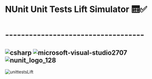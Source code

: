 # NUnit Unit Tests Lift Simulator 🛗✅
# -----------------------------------
![csharp](https://user-images.githubusercontent.com/90700181/231558252-dc3758ce-3e8c-4439-8221-8f96d6d30e3e.png)
![microsoft-visual-studio2707](https://user-images.githubusercontent.com/90700181/231558055-7b473d30-2ffa-4825-947d-730c4e4cb9d6.jpg)
![nunit_logo_128](https://user-images.githubusercontent.com/90700181/231558546-e8409a70-207e-476c-b3e3-18b079750968.png)
-------------------------------------
![unittestsLift](https://user-images.githubusercontent.com/90700181/231559126-f94899b2-59c3-4064-a4b9-e04359ccb72a.png)
